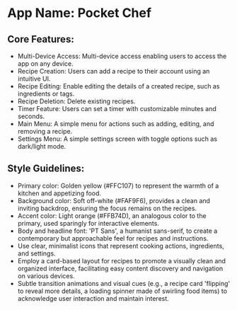 # **App Name**: Pocket Chef

## Core Features:

- Multi-Device Access: Multi-device access enabling users to access the app on any device.
- Recipe Creation: Users can add a recipe to their account using an intuitive UI.
- Recipe Editing: Enable editing the details of a created recipe, such as ingredients or tags.
- Recipe Deletion: Delete existing recipes.
- Timer Feature: Users can set a timer with customizable minutes and seconds.
- Main Menu: A simple menu for actions such as adding, editing, and removing a recipe.
- Settings Menu: A simple settings screen with toggle options such as dark/light mode.

## Style Guidelines:

- Primary color: Golden yellow (#FFC107) to represent the warmth of a kitchen and appetizing food.
- Background color: Soft off-white (#FAF9F6), provides a clean and inviting backdrop, ensuring the focus remains on the recipes.
- Accent color: Light orange (#FFB74D), an analogous color to the primary, used sparingly for interactive elements.
- Body and headline font: 'PT Sans', a humanist sans-serif, to create a contemporary but approachable feel for recipes and instructions.
- Use clear, minimalist icons that represent cooking actions, ingredients, and settings.
- Employ a card-based layout for recipes to promote a visually clean and organized interface, facilitating easy content discovery and navigation on various devices.
- Subtle transition animations and visual cues (e.g., a recipe card 'flipping' to reveal more details, a loading spinner made of swirling food items) to acknowledge user interaction and maintain interest.